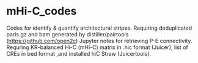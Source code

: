 # mHi-C_codes
Codes for identify & quantify architectural stripes. Requiring deduplicated paris.gz and bam generated by distiller/pairtools (https://github.com/open2c)
Jupyter notes for retrieving P-E connectivity. Requring KR-balanced Hi-C (mHi-C) matrix in .hic format (Juicer), list of CREs in bed format ,and installed hiC Straw (Juicertools).